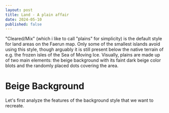 ```yaml
---
layout: post
title: Land - A plain affair
date: 2024-05-10
published: false
---
```


"Cleared/Mix" (which i like to call "plains" for simplicity) is the default style for land areas on the Faerun map. Only some of the smallest islands avoid using this style, though arguably it is still present below the native terrain of e.g. the frozen isles of the Sea of Moving Ice. Visually, plains are made up of two main elements: the beige background with its
faint dark beige color blots and the randomly placed dots covering the area.

# Beige Background

Let's first analyze the features of the background style that we want to recreate.

<!--more-->
